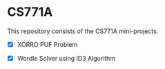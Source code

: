 # CS771A

This repository consists of the CS771A mini-projects.

- [x] XORRO PUF Problem
- [x] Wordle Solver using ID3 Algorithm


